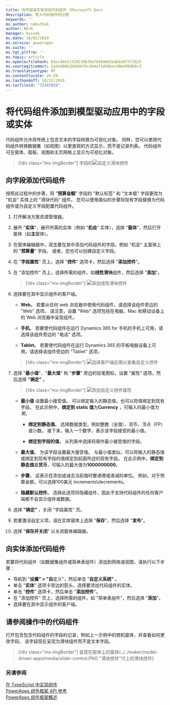 ```yaml
---
title: 向字段或实体添加代码组件 |Microsoft Docs
description: 导入代码组件的过程
keywords: ''
ms.author: nabuthuk
author: Nkrb
manager: kvivek
ms.date: 10/01/2019
ms.service: powerapps
ms.suite: ''
ms.tgt_pltfrm: ''
ms.topic: article
ms.openlocfilehash: 63ecdde21328219b70af04b9b65edbb3073f3025
ms.sourcegitcommit: 2a3430bb1b56dbf6c444afe2b8eecd0e499db0c3
ms.translationtype: MT
ms.contentlocale: zh-CN
ms.lasthandoff: 10/12/2019
ms.locfileid: "72347029"
---
```

# <a name="add-code-components-to-a-field-or-entity-in-model-driven-apps"></a>将代码组件添加到模型驱动应用中的字段或实体

代码组件允许将传统上包含文本的字段转换为可视化对象。 同样，您可以使用代码组件转换数据集（如视图）以更直观的方式显示，而不是记录列表。 代码组件可在窗体、面板、视图和主页网格上显示为可视化对象。 


   > [!div class="mx-imgBorder"] 
   > 字段的![自定义滑块控件](../../maker/model-driven-apps/media/slider-control.PNG "滑块控件")

## <a name="add-a-code-component-to-a-field"></a>向字段添加代码组件

按照此过程中的步骤，将 "**预算金额**" 字段的 "默认标签" 和 "文本框" 字段更改为 "机会" 实体上的 "滑块代码" 组件。 您可以使用类似的步骤将现有字段替换为代码组件或为自定义字段配置代码组件。

1. 打开解决方案资源管理器。

2. 展开 "**实体**"，展开所需的实体（例如 "**机会**" 实体），选择 "**窗体**"，然后打开窗体（如**主**窗体）。

3. 在窗体编辑器中，双击要在其中添加代码组件的字段，例如 "机会" 主窗体上的 "**预算量**" 字段。 或者，您也可以创建自定义字段。

4. 在 "**字段属性**" 页上，选择 "**控件**" 选项卡，然后选择 "**添加控件**"。

5. 在 "添加控件" 页上，选择所需的组件，如**线性滑块**组件，然后选择 "**添加**"。

   > [!div class="mx-imgBorder"] 
   > ![添加线性滑块控件](../../maker/model-driven-apps/media/add-slider.PNG "添加线性滑块控件")

6. 选择要在其中显示组件的客户端。

   - **Web**。 若要从任何 web 浏览器中使用代码组件，请选择该组件旁边的 "Web" 选项。 请注意，设置 "Web" 选项包括在电脑、Mac 和移动设备上的 Web 浏览器中呈现组件。

   - **手机**。 若要使代码组件在运行 Dynamics 365 for 手机的手机上可用，请选择该组件旁边的 "电话" 选项。

   - **Tablet**。 若要使代码组件在运行 Dynamics 365 的平板电脑设备上可用，请选择该组件旁边的 "Tablet" 选项。

   > [!div class="mx-imgBorder"] 
   > ![选择客户端应用以查看自定义控件](../../maker/model-driven-apps/media/choose-client.png "选择客户端应用以查看自定义控件") 

7. 选择 "**最小值**"、"**最大值**" 和 "**步骤**" 旁边的铅笔图标，设置 "属性" 选项，然后选择 **"确定"** 。  
   
   > [!div class="mx-imgBorder"] 
   > ![添加自定义控件属性](../../maker/model-driven-apps/media/ccf-add-properties.png "添加自定义控件属性")

   - **最小值** 设置最小接受值。 可以绑定输入的静态值，也可以将值绑定到现有字段。 在此示例中，**绑定到 static 值**为**Currency** ，可输入的最小值为*零*。  
  
       - **绑定到静态值**。 选择数据类型，例如整数（全值）、货币、浮点（FP）或小数。 接下来，输入一个数字，表示该字段接受的最小值。  
  
       - **绑定到字段的值**。 从列表中选择将用作最小接受值的字段。  
  
   - **最大值**。 为该字段设置最大接受值。 与最小值类似，可以将输入的静态值或绑定到现有字段的值绑定到前面所述的现有字段。 在此示例中，**绑定到静态值**是**货币**，可输入的最大值为**1000000000**。  
  
   - **步骤**。 这表示在添加或减去当前值时要递增或递减的单位。 例如，对于预算金额，可以选择100美元 increments\decrements。  
  
   - **隐藏默认控件**。 选择此选项将隐藏组件，因此不支持代码组件的任何客户端都不会显示组件或数据。   
  
8. 选择 **"确定"** ，关闭 "字段属性" 页。  
  
9. 若要激活自定义项，请在实体窗体上选择 "**保存**"，然后选择 "**发布**"。  
  
10. 选择 "**保存并关闭**" 以关闭窗体编辑器。  
  
## <a name="add-code-component-to-an-entity"></a>向实体添加代码组件

若要将代码组件（如数据集组件或简单表组件）添加到网格或视图，请执行以下步骤：

  - 导航到 "**设置" > "自**定义"，然后单击 "**自定义系统"** 。
  - 单击 "**实体**" 选项卡旁边的箭头，选择要添加代码组件的实体。 
  - 单击 "**控件**" 选项卡，然后单击 "**添加控件**"。
  - 在 "添加控件" 页上，选择所需的组件，如 "简单表组件"，然后选择 "**添加**"。
  - 选择要在其中显示组件的客户端。


## <a name="see-the-code-component-in-action"></a>请参阅操作中的代码组件  

 打开包含包含代码组件的字段的记录，例如上一示例中的商机窗体，并查看如何更改字段。 该字段现在呈现为滑块组件而不是文本字段。  

> [!div class="mx-imgBorder"] 
> 呈现在窗体上的窗体(../../maker/model-driven-apps/media/slider-control.PNG "滑块控件")![上的滑块控件]  

### <a name="see-also"></a>另请参阅

[在 TypeScript 中实现组件](implementing-controls-using-typescript.md)<br/>
[PowerApps 组件框架 API 参考](reference/index.md)<br/>
[PowerApps 组件框架概述](overview.md)